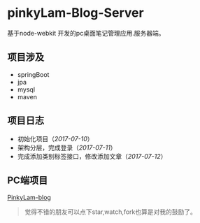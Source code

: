 # pinkyLam-Blog-Server
基于node-webkit 开发的pc桌面笔记管理应用.服务器端。

## 项目涉及
- springBoot
- jpa
- mysql
- maven


## 项目日志
- 初始化项目（*2017-07-10*）
- 架构分层，完成登录（*2017-07-11*）
- 完成添加类别标签接口，修改添加文章（*2017-07-12*）

## PC端项目

[PinkyLam-blog](https://github.com/handexing/PinkyLam-blog)


> 觉得不错的朋友可以点下star,watch,fork也算是对我的鼓励了。
